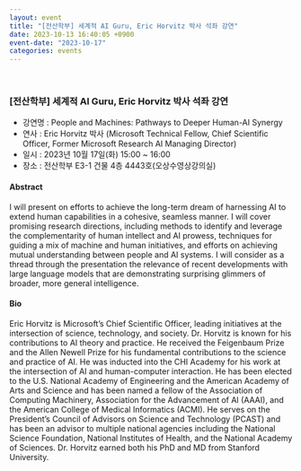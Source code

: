 ```yaml
---
layout: event
title: "[전산학부] 세계적 AI Guru, Eric Horvitz 박사 석좌 강연"
date: 2023-10-13 16:40:05 +0900
event-date: "2023-10-17"
categories: events
---
```


<br/>

### [전산학부] 세계적 AI Guru, Eric Horvitz 박사 석좌 강연

- 강연명 : People and Machines: Pathways to Deeper Human-AI Synergy
- 연사 : Eric Horvitz 박사 (Microsoft Technical Fellow, Chief Scientific Officer, Former Microsoft Research AI Managing Director)
- 일시 : 2023년 10월 17일(화) 15:00 ~ 16:00
- 장소 : 전산학부 E3-1 건물 4층 4443호(오상수영상강의실)

#### Abstract
I will present on efforts to achieve the long-term dream of harnessing AI to extend human capabilities in a cohesive, seamless manner. I will cover promising research directions, including methods to identify and leverage the complementarity of human intellect and AI prowess, techniques for guiding a mix of machine and human initiatives, and efforts on achieving mutual understanding between people and AI systems. I will consider as a thread through the presentation the relevance of recent developments with large language models that are demonstrating surprising glimmers of broader, more general intelligence.

#### Bio
Eric Horvitz is Microsoft’s Chief Scientific Officer, leading initiatives at the intersection of science, technology, and society. Dr. Horvitz is known for his contributions to AI theory and practice. He received the Feigenbaum Prize and the Allen Newell Prize for his fundamental contributions to the science and practice of AI. He was inducted into the CHI Academy for his work at the intersection of AI and human-computer interaction. He has been elected to the U.S. National Academy of Engineering and the American Academy of Arts and Science and has been named a fellow of the Association of Computing Machinery, Association for the Advancement of AI (AAAI), and the American College of Medical Informatics (ACMI). He serves on the President’s Council of Advisors on Science and Technology (PCAST) and has been an advisor to multiple national agencies including the National Science Foundation, National Institutes of Health, and the National Academy of Sciences. Dr. Horvitz earned both his PhD and MD from Stanford University.

